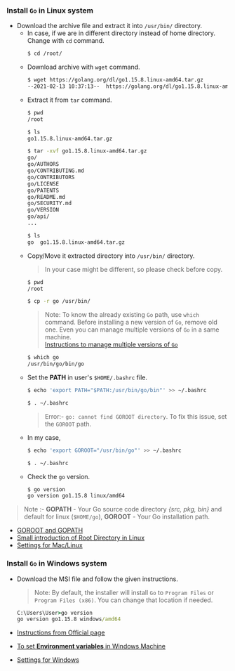 ### Install `Go` in Linux system

- Download the archive file and extract it into `/usr/bin/` directory.
   - In case, if we are in different directory instead of home directory. Change with `cd` command.  
     ```sh
     $ cd /root/
     ```
   - Download archive with `wget` command.
     ```sh
     $ wget https://golang.org/dl/go1.15.8.linux-amd64.tar.gz
     --2021-02-13 10:37:13--  https://golang.org/dl/go1.15.8.linux-amd64.tar.gz
     ```
   - Extract it from `tar` command.
     ```sh
     $ pwd
     /root
     
     $ ls
     go1.15.8.linux-amd64.tar.gz
     
     $ tar -xvf go1.15.8.linux-amd64.tar.gz
     go/
     go/AUTHORS
     go/CONTRIBUTING.md
     go/CONTRIBUTORS
     go/LICENSE
     go/PATENTS
     go/README.md
     go/SECURITY.md
     go/VERSION
     go/api/
     ...
     
     $ ls
     go  go1.15.8.linux-amd64.tar.gz 
     ```
   - Copy/Move it extracted directory into `/usr/bin/` directory. 
     > In your case might be different, so please check before copy.
     ```sh
     $ pwd
     /root 
     
     $ cp -r go /usr/bin/
     ```
     > Note: To know the already existing `Go` path, use `which` command. Before installing a new version of `Go`, remove old one. Even you can manage multiple versions of `Go` in a same machine. <br>
     > [Instructions to manage multiple versions of `Go`](https://golang.org/doc/manage-install#installing-multiple)
     ```sh
     $ which go
     /usr/bin/go/bin/go
     ```
   - Set the __PATH__ in user's `$HOME/.bashrc` file. 
     ```sh
     $ echo 'export PATH="$PATH:/usr/bin/go/bin"' >> ~/.bashrc
     
     $ . ~/.bashrc
     ```
     > Error:- `go: cannot find GOROOT directory`. To fix this issue, set the `GOROOT` path. 
   - In my case, 
     ```sh
     $ echo 'export GOROOT="/usr/bin/go"' >> ~/.bashrc
     
     $ . ~/.bashrc
     ```
   - Check the `go` version.
     ```sh
     $ go version
     go version go1.15.8 linux/amd64
     ```
> Note :- __GOPATH__ - Your Go source code directory _{src, pkg, bin}_ and default for linux (`$HOME/go`), __GOROOT__ - Your Go installation path. 

- [GOROOT and GOPATH](https://www.jetbrains.com/help/go/configuring-goroot-and-gopath.html)
- [Small introduction of Root Directory in Linux](https://youtu.be/ucctAawSnj8)
- [Settings for Mac/Linux](https://learn.gopherguides.com/courses/preparing-your-environment-for-go-development/modules/setting-up-mac-linux/)

### Install `Go` in Windows system

- Download the MSI file and follow the given instructions. 
  > Note: By default, the installer will install `Go` to `Program Files` or `Program Files (x86)`. You can change that location if needed.
  ```cmd
  C:\Users\User>go version
  go version go1.15.8 windows/amd64
  ```
  
- [Instructions from Official page](https://golang.org/doc/install#install)
- [To set __Environment variables__ in Windows Machine](https://www.computerhope.com/issues/ch000549.htm)
- [Settings for Windows](https://learn.gopherguides.com/courses/preparing-your-environment-for-go-development/modules/setting-up-windows/)

